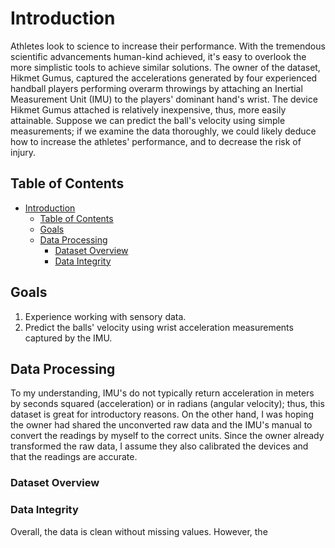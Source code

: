 # Introduction

Athletes look to science to increase their performance. With the tremendous scientific advancements human-kind achieved, it's easy to overlook the more simplistic tools to achieve similar solutions.
The owner of the dataset, Hikmet Gumus, captured the accelerations generated by four experienced handball players performing overarm throwings by attaching an Inertial Measurement Unit (IMU) to the players' dominant hand's wrist. The device Hikmet Gumus attached is relatively inexpensive, thus, more easily attainable. Suppose we can predict the ball's velocity using simple measurements; if we examine the data thoroughly, we could likely deduce how to increase the athletes' performance, and to decrease the risk of injury.

## Table of Contents

- [Introduction](#introduction)
  - [Table of Contents](#table-of-contents)
  - [Goals](#goals)
  - [Data Processing](#data-processing)
    - [Dataset Overview](#dataset-overview)
    - [Data Integrity](#data-integrity)

## Goals

1. Experience working with sensory data.
2. Predict the balls' velocity using wrist acceleration measurements captured by the IMU.

## Data Processing

To my understanding, IMU's do not typically return acceleration in meters by seconds squared (acceleration) or in radians (angular velocity); thus, this dataset is great for introductory reasons. On the other hand, I was hoping the owner had shared the unconverted raw data and the IMU's manual to convert the readings by myself to the correct units.
Since the owner already transformed the raw data, I assume they also calibrated the devices and that the readings are accurate.

### Dataset Overview

### Data Integrity

Overall, the data is clean without missing values. However, the 